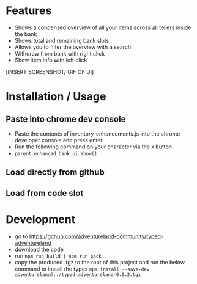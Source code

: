 # Features
- Shows a condensed overview of all your items across all tellers inside the bank
- Shows total and remaining bank slots
- Allows you to filter the overview with a search
- Withdraw from bank with right click
- Show item info with left click

[INSERT SCREENSHOT/ GIF OF UI]
# Installation  / Usage

## Paste into chrome dev console
- Paste the contents of inventory-enhancements.js into the chrome developer console and press enter
- Run the following command on your character via the `X` button 
- `parent.enhanced_bank_ui.show()`

## Load directly from github

## Load from code slot




# Development
- go to https://github.com/adventureland-community/typed-adventureland
- download the code
- run `npm run build | npm run pack`
- copy the produced .tgz to the root of this project and run the below command to install the types
`npm install --save-dev adventureland@../typed-adventureland-0.0.2.tgz`